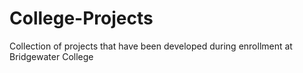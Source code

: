 # College-Projects
Collection of projects that have been developed during enrollment at Bridgewater College
